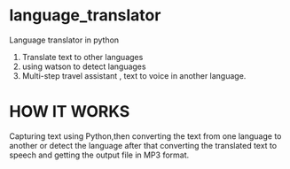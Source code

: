 # language_translator
Language translator in python
1. Translate text to other languages
2. using watson to detect languages
3. Multi-step travel assistant , text to voice in another language.

# HOW IT WORKS
Capturing text using Python,then converting the text from one language to another or detect the language after that converting the translated text to speech and getting the output file in MP3 format.
